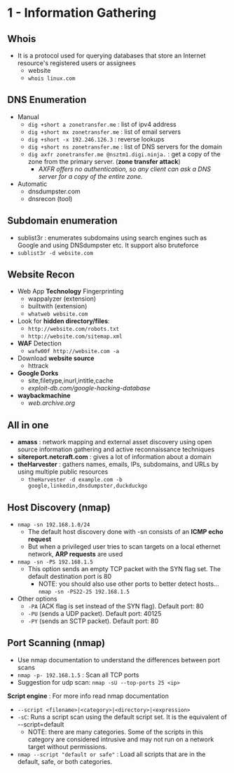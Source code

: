 # 1 - Information Gathering

## Whois

* It is a protocol used for querying databases that store an Internet resource's registered users or assignees
  * website
  * `whois linux.com`


## DNS Enumeration

* Manual
  * `dig +short a zonetransfer.me` : list of ipv4 address
  * `dig +short mx zonetransfer.me` : list of email servers
  * `dig +short -x 192.246.126.3` : reverse lookups
  * `dig +short ns zonetransfer.me` : list of DNS servers for the domain
  * `dig axfr zonetransfer.me @nsztm1.digi.ninja.` : get a copy of the zone from the primary server. (**zone transfer attack**)
    * _AXFR offers no authentication, so any client can ask a DNS server for a copy of the entire zone._
* Automatic
  * dnsdumpster.com
  * dnsrecon (tool)



## Subdomain enumeration

* sublist3r : enumerates subdomains using search engines such as Google and using DNSdumpster etc. It support also bruteforce
* `sublist3r -d website.com`


## Website Recon

* Web App **Technology** Fingerprinting
  * wappalyzer (extension)
  * builtwith (extension)
  * `whatweb website.com`
* Look for **hidden directory/files**:
  * `http://website.com/robots.txt`
  * `http://website.com/sitemap.xml`
* **WAF** Detection
  * `wafw00f http://website.com -a`
* Download **website source**
  * httrack
* **Google Dorks**
  * site,filetype,inurl,intitle,cache
  * _exploit-db.com/google-hacking-database_
* **waybackmachine**
  * _web.archive.org_

## All in one

* **amass** : network mapping and external asset discovery using open source information gathering and active reconnaissance techniques
* **sitereport.netcraft.com** : gives a lot of information about a domain
* **theHarvester** : gathers names, emails, IPs, subdomains, and URLs by using multiple public resources
  * `theHarvester -d example.com -b google,linkedin,dnsdumpster,duckduckgo`

## Host Discovery (nmap)
* `nmap -sn 192.168.1.0/24`
  * The default host discovery done with -sn consists of an **ICMP echo request**
  * But when a privileged user tries to scan targets on a local ethernet network, **ARP requests** are used
* `nmap -sn -PS 192.168.1.5`
  * This option sends an empty TCP packet with the SYN flag set. The default destination port is 80
    * NOTE: you should also use other ports to better detect hosts... `nmap -sn -PS22-25 192.168.1.5`
* Other options
  * `-PA` (ACK flag is set instead of the SYN flag). Default port: 80
  * `-PU` (sends a UDP packet). Default port: 40125
  * `-PY` (sends an SCTP packet). Default port: 80

## Port Scanning (nmap)

* Use nmap documentation to understand the differences between port scans
* `nmap -p- 192.168.1.5` : Scan all TCP ports
* Suggestion for udp scan: `nmap -sU --top-ports 25 <ip>`

**Script engine** : For more info read nmap documentation

* `--script <filename>|<category>|<directory>|<expression>`
* `-sC`: Runs a script scan using the default script set. It is the equivalent of --script=default
  * NOTE: there are many categories. Some of the scripts in this category are considered intrusive and may not run on a network target without permissions.
* `nmap --script "default or safe"` : Load all scripts that are in the default, safe, or both categories.
